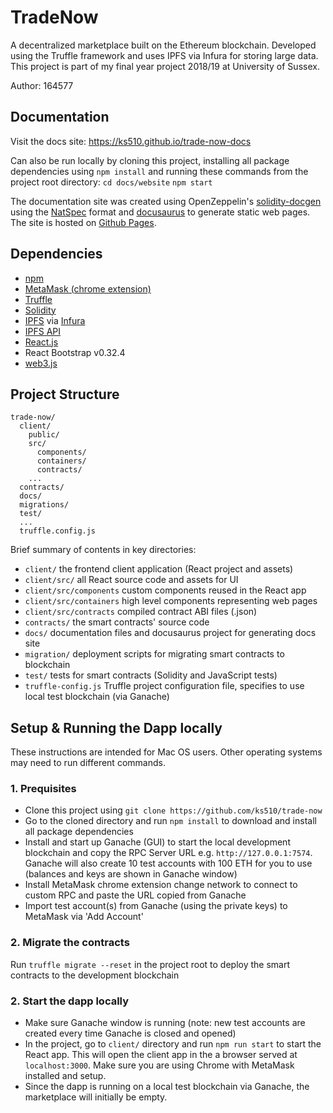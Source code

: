 # TradeNow
A decentralized marketplace built on the Ethereum blockchain. Developed using the Truffle framework and uses IPFS via Infura for storing large data. This project is part of my final year project 2018/19 at University of Sussex.

Author: 164577

## Documentation
Visit the docs site: https://ks510.github.io/trade-now-docs

Can also be run locally by cloning this project, installing all package dependencies
using `npm install` and running these commands from the project root directory:
`cd docs/website`
`npm start`

The documentation site was created using OpenZeppelin's [solidity-docgen](https://github.com/OpenZeppelin/solidity-docgen) using the [NatSpec](https://solidity.readthedocs.io/en/develop/natspec-format.html) format and [docusaurus](https://docusaurus.io/en/) to generate static web pages. The site is hosted on [Github Pages](https://pages.github.com/).

## Dependencies
- [npm](https://www.npmjs.com/get-npm)
- [MetaMask (chrome extension)](https://metamask.io/)
- [Truffle](https://truffleframework.com/)
- [Solidity](https://solidity.readthedocs.io/en/v0.5.0/index.html)
- [IPFS](https://ipfs.io/) via [Infura](https://infura.io/docs)
- [IPFS API](https://www.npmjs.com/package/ipfs-http-client)
- [React.js](https://reactjs.org/)
- React Bootstrap v0.32.4
- [web3.js](https://web3js.readthedocs.io/en/1.0/)

## Project Structure
```
trade-now/
  client/
    public/
    src/
      components/
      containers/
      contracts/
    ...
  contracts/
  docs/
  migrations/
  test/
  ...
  truffle.config.js 
```
Brief summary of contents in key directories:
- `client/` the frontend client application (React project and assets)
- `client/src/` all React source code and assets for UI
- `client/src/components` custom components reused in the React app
- `client/src/containers` high level components representing web pages
- `client/src/contracts` compiled contract ABI files (.json)
- `contracts/` the smart contracts' source code
- `docs/` documentation files and docusaurus project for generating docs site
- `migration/` deployment scripts for migrating smart contracts to blockchain
- `test/` tests for smart contracts (Solidity and JavaScript tests)
- `truffle-config.js` Truffle project configuration file, specifies to use local test blockchain (via Ganache)

## Setup & Running the Dapp locally
These instructions are intended for Mac OS users. Other operating systems may need to run different commands.

### 1. Prequisites
- Clone this project using `git clone https://github.com/ks510/trade-now`
- Go to the cloned directory and run `npm install` to download and install all package dependencies
- Install and start up Ganache (GUI) to start the local development blockchain and copy the RPC Server URL e.g. `http://127.0.0.1:7574`. Ganache will also create 10 test accounts with 100 ETH for you to use (balances and keys are shown in Ganache window)
- Install MetaMask chrome extension change network to connect to custom RPC and paste the URL copied from Ganache
- Import test account(s) from Ganache (using the private keys) to MetaMask via 'Add Account'

### 2. Migrate the contracts
Run `truffle migrate --reset` in the project root to deploy the smart contracts to the development blockchain

### 2. Start the dapp locally
- Make sure Ganache window is running (note: new test accounts are created every time Ganache is closed and opened)
- In the project, go to `client/` directory and run `npm run start` to start the React app. This will open the client app in the a browser served at `localhost:3000`. Make sure you are using Chrome with MetaMask installed and setup.
- Since the dapp is running on a local test blockchain via Ganache, the marketplace will initially be empty.
